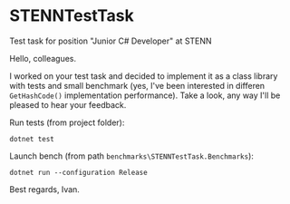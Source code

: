 # STENNTestTask
Test task for position "Junior C# Developer" at STENN

Hello, colleagues.

I worked on your test task and decided to implement it as a class library with tests and small benchmark (yes, I've been interested in differen `GetHashCode()` implementation performance). Take a look, any way I'll be pleased to hear your feedback.

Run tests (from project folder):
```
dotnet test
```

Launch bench (from path `benchmarks\STENNTestTask.Benchmarks`):
```
dotnet run --configuration Release
```

Best regards, Ivan.